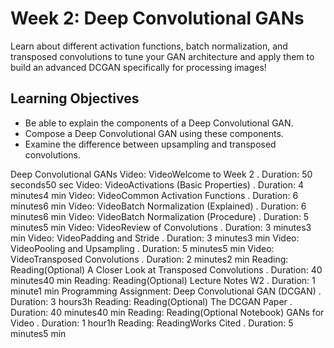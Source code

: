 # Week 2: Deep Convolutional GANs  

Learn about different activation functions, batch normalization, and transposed convolutions to tune your GAN architecture and apply them to build an advanced DCGAN specifically for processing images!  

## Learning Objectives  

- Be able to explain the components of a Deep Convolutional GAN.  
- Compose a Deep Convolutional GAN using these components.  
- Examine the difference between upsampling and transposed convolutions.   


Deep Convolutional GANs
Video: VideoWelcome to Week 2
. Duration: 50 seconds50 sec
Video: VideoActivations (Basic Properties)
. Duration: 4 minutes4 min
Video: VideoCommon Activation Functions
. Duration: 6 minutes6 min
Video: VideoBatch Normalization (Explained)
. Duration: 6 minutes6 min
Video: VideoBatch Normalization (Procedure)
. Duration: 5 minutes5 min
Video: VideoReview of Convolutions
. Duration: 3 minutes3 min
Video: VideoPadding and Stride
. Duration: 3 minutes3 min
Video: VideoPooling and Upsampling
. Duration: 5 minutes5 min
Video: VideoTransposed Convolutions
. Duration: 2 minutes2 min
Reading: Reading(Optional) A Closer Look at Transposed Convolutions
. Duration: 40 minutes40 min
Reading: Reading(Optional) Lecture Notes W2
. Duration: 1 minute1 min
Programming Assignment: Deep Convolutional GAN (DCGAN)
. Duration: 3 hours3h
Reading: Reading(Optional) The DCGAN Paper
. Duration: 40 minutes40 min
Reading: Reading(Optional Notebook) GANs for Video
. Duration: 1 hour1h
Reading: ReadingWorks Cited
. Duration: 5 minutes5 min
